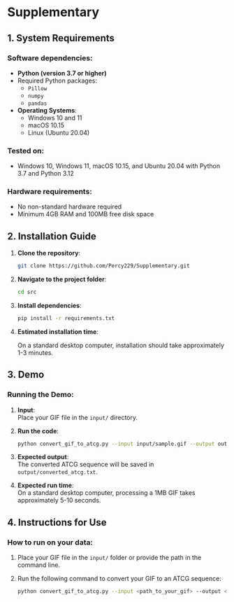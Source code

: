 # Supplementary

## 1. System Requirements
### Software dependencies:
- **Python (version 3.7 or higher)**
- Required Python packages:
  - `Pillow` 
  - `numpy` 
  - `pandas` 
- **Operating Systems**:  
  - Windows 10 and 11
  - macOS 10.15
  - Linux (Ubuntu 20.04)

### Tested on:
- Windows 10, Windows 11, macOS 10.15, and Ubuntu 20.04 with Python 3.7 and Python 3.12

### Hardware requirements:
- No non-standard hardware required
- Minimum 4GB RAM and 100MB free disk space

## 2. Installation Guide
1. **Clone the repository**:

    ```bash
    git clone https://github.com/Percy229/Supplementary.git
    ```

2. **Navigate to the project folder**:

    ```bash
    cd src
    ```

3. **Install dependencies**:

    ```bash
    pip install -r requirements.txt
    ```

4. **Estimated installation time**:

    On a standard desktop computer, installation should take approximately 1-3 minutes.

## 3. Demo
### Running the Demo:

1. **Input**:  
   Place your GIF file in the `input/` directory.

2. **Run the code**:

    ```bash
    python convert_gif_to_atcg.py --input input/sample.gif --output output/converted_atcg.txt
    ```

3. **Expected output**:  
   The converted ATCG sequence will be saved in `output/converted_atcg.txt`.

4. **Expected run time**:  
   On a standard desktop computer, processing a 1MB GIF takes approximately 5-10 seconds.

## 4. Instructions for Use

### How to run on your data:

1. Place your GIF file in the `input/` folder or provide the path in the command line.

2. Run the following command to convert your GIF to an ATCG sequence:

    ```bash
    python convert_gif_to_atcg.py --input <path_to_your_gif> --output <path_to_output_file>
    ```
